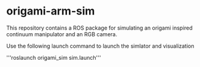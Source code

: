 # origami-arm-sim
This repository contains a ROS package for simulating an origami inspired continuum manipulator and an RGB camera.



Use the following launch command to launch the simlator and visualization

'''roslaunch origami_sim sim.launch'''
